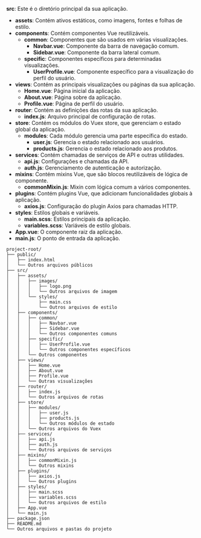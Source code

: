 
**src**: Este é o diretório principal da sua aplicação.

- **assets**: Contém ativos estáticos, como imagens, fontes e folhas de estilo.
- **components**: Contém componentes Vue reutilizáveis.
    - **common**: Componentes que são usados em várias visualizações.
        - **Navbar.vue**: Componente da barra de navegação comum.
        - **Sidebar.vue**: Componente da barra lateral comum.
    - **specific**: Componentes específicos para determinadas visualizações.
        - **UserProfile.vue**: Componente específico para a visualização do perfil do usuário.
- **views**: Contém as principais visualizações ou páginas da sua aplicação.
    - **Home.vue**: Página inicial da aplicação.
    - **About.vue**: Página sobre da aplicação.
    - **Profile.vue**: Página de perfil do usuário.
- **router**: Contém as definições das rotas da sua aplicação.
    - **index.js**: Arquivo principal de configuração de rotas.
- **store**: Contém os módulos do Vuex store, que gerenciam o estado global da aplicação.
    - **modules**: Cada módulo gerencia uma parte específica do estado.
        - **user.js**: Gerencia o estado relacionado aos usuários.
        - **products.js**: Gerencia o estado relacionado aos produtos.
- **services**: Contém chamadas de serviços de API e outras utilidades.
    - **api.js**: Configurações e chamadas da API.
    - **auth.js**: Gerenciamento de autenticação e autorização.
- **mixins**: Contém mixins Vue, que são blocos reutilizáveis de lógica de componente.
    - **commonMixin.js**: Mixin com lógica comum a vários componentes.
- **plugins**: Contém plugins Vue, que adicionam funcionalidades globais à aplicação.
    - **axios.js**: Configuração do plugin Axios para chamadas HTTP.
- **styles**: Estilos globais e variáveis.
    - **main.scss**: Estilos principais da aplicação.
    - **variables.scss**: Variáveis de estilo globais.
- **App.vue**: O componente raiz da aplicação.
- **main.js**: O ponto de entrada da aplicação.

```
project-root/
├── public/
│   ├── index.html
│   └── Outros arquivos públicos
├── src/
│   ├── assets/
│   │   ├── images/
│   │   │   ├── logo.png
│   │   │   └── Outros arquivos de imagem
│   │   └── styles/
│   │       ├── main.css
│   │       └── Outros arquivos de estilo
│   ├── components/
│   │   ├── common/
│   │   │   ├── Navbar.vue
│   │   │   ├── Sidebar.vue
│   │   │   └── Outros componentes comuns
│   │   ├── specific/
│   │   │   ├── UserProfile.vue
│   │   │   └── Outros componentes específicos
│   │   └── Outros componentes
│   ├── views/
│   │   ├── Home.vue
│   │   ├── About.vue
│   │   ├── Profile.vue
│   │   └── Outras visualizações
│   ├── router/
│   │   ├── index.js
│   │   └── Outros arquivos de rotas
│   ├── store/
│   │   ├── modules/
│   │   │   ├── user.js
│   │   │   ├── products.js
│   │   │   └── Outros módulos de estado
│   │   └── Outros arquivos do Vuex
│   ├── services/
│   │   ├── api.js
│   │   ├── auth.js
│   │   └── Outros arquivos de serviços
│   ├── mixins/
│   │   ├── commonMixin.js
│   │   └── Outros mixins
│   ├── plugins/
│   │   ├── axios.js
│   │   └── Outros plugins
│   ├── styles/
│   │   ├── main.scss
│   │   ├── variables.scss
│   │   └── Outros arquivos de estilo
│   ├── App.vue
│   └── main.js
├── package.json
├── README.md
└── Outros arquivos e pastas do projeto

```